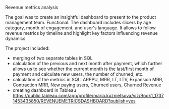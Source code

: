 Revenue metrics analysis

The goal was to create an insightful dashboard to present to the product management team.
Functional: The dashboard includes slicers by age category, month of engagement, and user's language. It allows to follow revenue metrics by timeline and highlight key factors influencing revenue dynamics

The project included:
- merging of two separate tables in SQL
- calculation of the previous and next month after payment, which further allows us to see whether the current month is the last/first month of payment and calculate new users, the number of churned, etc.
- calculation of the metrics in SQL: ARPPU, MRR, LT, LTV, Expansion MRR, Contraction MRR, New paying users, Churned users, Churned Revenue
- creating dashboard in Tableau https://public.tableau.com/app/profile/maria.kuznietsova/viz/Book1_17371453435850/REVENUEMETRICSDASHBOARD?publish=yes
